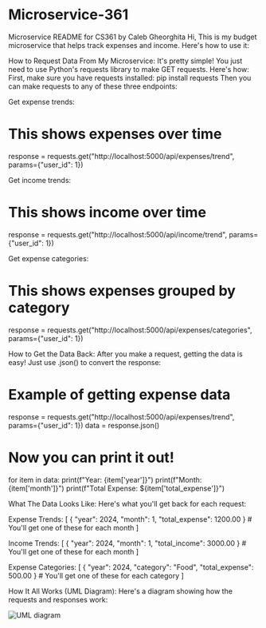 # Microservice-361
Microservice README for CS361 by Caleb Gheorghita
Hi, This is my budget microservice that helps track expenses and income. Here's how to use it:

How to Request Data From My Microservice:
It's pretty simple! You just need to use Python's requests library to make GET requests. Here's how:
First, make sure you have requests installed:
pip install requests
Then you can make requests to any of these three endpoints:

Get expense trends:
# This shows expenses over time
response = requests.get("http://localhost:5000/api/expenses/trend", params={"user_id": 1})

Get income trends:
# This shows income over time
response = requests.get("http://localhost:5000/api/income/trend", params={"user_id": 1})

Get expense categories:
# This shows expenses grouped by category
response = requests.get("http://localhost:5000/api/expenses/categories", params={"user_id": 1})

How to Get the Data Back:
After you make a request, getting the data is easy! Just use .json() to convert the response:

# Example of getting expense data
response = requests.get("http://localhost:5000/api/expenses/trend", params={"user_id": 1})
data = response.json()

# Now you can print it out!
for item in data:
    print(f"Year: {item['year']}")
    print(f"Month: {item['month']}")
    print(f"Total Expense: ${item['total_expense']}")

What The Data Looks Like:
Here's what you'll get back for each request:


Expense Trends:
[
    {
        "year": 2024,
        "month": 1,
        "total_expense": 1200.00
    }
    # You'll get one of these for each month
]

Income Trends:
[
    {
        "year": 2024,
        "month": 1,
        "total_income": 3000.00
    }
    # You'll get one of these for each month
]

Expense Categories:
[
    {
        "year": 2024,
        "category": "Food",
        "total_expense": 500.00
    }
    # You'll get one of these for each category
]

How It All Works (UML Diagram):
Here's a diagram showing how the requests and responses work:

![UML diagram](https://github.com/user-attachments/assets/07b56ef4-f229-464f-b0bd-f35cd60d29da)

